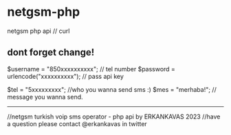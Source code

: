 # netgsm-php
netgsm php api // curl

dont forget change!
---

$username = "850xxxxxxxxxx"; // tel number
$password = urlencode("xxxxxxxxxx"); // pass api key

$tel = "5xxxxxxxxx"; //who you wanna send sms :)
$mes = "merhaba!"; // message you wanna send.

---

//netgsm turkish voip sms operator - php api by ERKANKAVAS 2023
//have a question please contact @erkankavas in twitter
